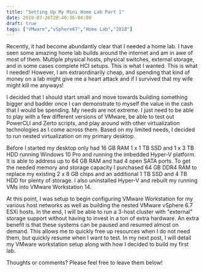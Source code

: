 ```yaml
---
title: "Setting Up My Mini Home Lab Part 1"
date: 2018-07-26T20:40:36-04:00
draft: true
tags: ["VMware","vSphere67","Home Lab","2018"]
---
```


Recently, it had become abundantly clear that I needed a home lab.
I have seen some amazing home lab builds around the internet and am in awe of most of them.
Multiple physical hosts, physical switches, external storage, and in some cases complete HCI setups.
This is what I wanted.
This is what I needed!
However, I am extraordinarily cheap, and spending that kind of money on a lab might give me a heart attack and if I survived that my wife might kill me anyways!

<!--more -->

I decided that I should start small and move towards building something bigger and badder once I can demonstrate to myself the value in the cash that I would be spending.
My needs are not extreme.
I just need to be able to play with a few different versions of VMware, be able to test out PowerCLI and Zerto scripts, and play around with other virtualization technologies as I come across them.
Based on my limited needs, I decided to run nested virtualization on my primary desktop.

Before I started my desktop only had 16 GB RAM 1 x 1 TB SSD and 1 x 3 TB HDD running Windows 10 Pro and running the imbedded Hyper-V platform.
It is able to address up to 64 GB RAM and had 4 open SATA ports.
To get the needed memory and storage capacity I purchased 64 GB DDR4 RAM to replace my existing 2 x 8 GB chips and an additional 1 TB SSD and 4 TB HDD for plenty of storage.
I also uninstalled Hyper-V and rebuilt my running VMs into VMware Workstation 14.

At this point, I was setup to begin configuring VMware Workstation for my various host networks as well as building the nested VMware vSphere 6.7 ESXi hosts.
In the end, I will be able to run a 3-host cluster with "external" storage support without having to invest in a ton of extra hardware.
An extra benefit is that these systems can be paused and resumed almost on demand.
This allows me to quickly free up resources when I do not need them, but quickly resume when I want to test.
In my next post, I will detail my VMware workstation setup along with how I decided to build my first lab.

Thoughts or comments?
Please feel free to leave them below!